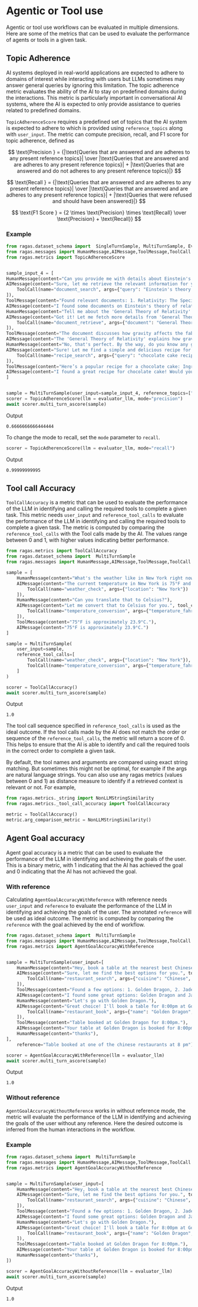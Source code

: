 # Agentic or Tool use

Agentic or tool use workflows can be evaluated in multiple dimensions. Here are some of the metrics that can be used to evaluate the performance of agents or tools in a given task.


## Topic Adherence

AI systems deployed in real-world applications are expected to adhere to domains of interest while interacting with users but LLMs sometimes may answer general queries by ignoring this limitation. The topic adherence metric evaluates the ability of the AI to stay on predefined domains during the interactions. This metric is particularly important in conversational AI systems, where the AI is expected to only provide assistance to queries related to predefined domains.

`TopicAdherenceScore` requires a predefined set of topics that the AI system is expected to adhere to which is provided using `reference_topics` along with `user_input`. The metric can compute precision, recall, and F1 score for topic adherence, defined as

$$
\text{Precision } = {|\text{Queries that are answered and are adheres to any present reference topics}| \over |\text{Queries that are answered and are adheres to any present reference topics}| + |\text{Queries that are answered and do not adheres to any present reference topics}|}
$$

$$
\text{Recall } = {|\text{Queries that are answered and are adheres to any present reference topics}| \over |\text{Queries that are answered and are adheres to any present reference topics}| + |\text{Queries that were refused and should have been answered}|}
$$

$$
\text{F1 Score } = {2 \times \text{Precision} \times \text{Recall} \over \text{Precision} + \text{Recall}}
$$

### Example

```python
from ragas.dataset_schema import  SingleTurnSample, MultiTurnSample, EvaluationDataset
from ragas.messages import HumanMessage,AIMessage,ToolMessage,ToolCall
from ragas.metrics import TopicAdherenceScore


sample_input_4 = [
HumanMessage(content="Can you provide me with details about Einstein's theory of relativity?"),
AIMessage(content="Sure, let me retrieve the relevant information for you.", tool_calls=[
    ToolCall(name="document_search", args={"query": "Einstein's theory of relativity"})
]),
ToolMessage(content="Found relevant documents: 1. Relativity: The Special and the General Theory, 2. General Theory of Relativity by A. Einstein."),
AIMessage(content="I found some documents on Einstein's theory of relativity. Which one would you like to know more about: 'Relativity: The Special and the General Theory' or 'General Theory of Relativity by A. Einstein'?"),
HumanMessage(content="Tell me about the 'General Theory of Relativity'."),
AIMessage(content="Got it! Let me fetch more details from 'General Theory of Relativity by A. Einstein'.", tool_calls=[
    ToolCall(name="document_retrieve", args={"document": "General Theory of Relativity by A. Einstein"})
]),
ToolMessage(content="The document discusses how gravity affects the fabric of spacetime, describing the relationship between mass and spacetime curvature."),
AIMessage(content="The 'General Theory of Relativity' explains how gravity affects the fabric of spacetime and the relationship between mass and spacetime curvature. Would you like more details or a specific explanation?"),
HumanMessage(content="No, that's perfect. By the way, do you know any good recipes for a chocolate cake?"),
AIMessage(content="Sure! Let me find a simple and delicious recipe for a chocolate cake.", tool_calls=[
    ToolCall(name="recipe_search", args={"query": "chocolate cake recipe"})
]),
ToolMessage(content="Here’s a popular recipe for a chocolate cake: Ingredients include flour, sugar, cocoa powder, eggs, milk, and butter. Instructions: Mix dry ingredients, add wet ingredients, and bake at 350°F for 30-35 minutes."),
AIMessage(content="I found a great recipe for chocolate cake! Would you like the full details, or is that summary enough?")
]


sample = MultiTurnSample(user_input=sample_input_4, reference_topics=["science"])
scorer = TopicAdherenceScore(llm = evaluator_llm, mode="precision")
await scorer.multi_turn_ascore(sample)
```
Output
```
0.6666666666444444
```


To change the mode to recall, set the `mode` parameter to `recall`.

```python
scorer = TopicAdherenceScore(llm = evaluator_llm, mode="recall")
```
Output
```
0.99999999995
```



## Tool call Accuracy

`ToolCallAccuracy` is a metric that can be used to evaluate the performance of the LLM in identifying and calling the required tools to complete a given task. This metric needs `user_input` and `reference_tool_calls` to evaluate the performance of the LLM in identifying and calling the required tools to complete a given task. The metric is computed by comparing the `reference_tool_calls` with the Tool calls made by the AI. The values range between 0 and 1, with higher values indicating better performance.

```python
from ragas.metrics import ToolCallAccuracy
from ragas.dataset_schema import  MultiTurnSample
from ragas.messages import HumanMessage,AIMessage,ToolMessage,ToolCall

sample = [
    HumanMessage(content="What's the weather like in New York right now?"),
    AIMessage(content="The current temperature in New York is 75°F and it's partly cloudy.", tool_calls=[
        ToolCall(name="weather_check", args={"location": "New York"})
    ]),
    HumanMessage(content="Can you translate that to Celsius?"),
    AIMessage(content="Let me convert that to Celsius for you.", tool_calls=[
        ToolCall(name="temperature_conversion", args={"temperature_fahrenheit": 75})
    ]),
    ToolMessage(content="75°F is approximately 23.9°C."),
    AIMessage(content="75°F is approximately 23.9°C.")
]

sample = MultiTurnSample(
    user_input=sample,
    reference_tool_calls=[
        ToolCall(name="weather_check", args={"location": "New York"}),
        ToolCall(name="temperature_conversion", args={"temperature_fahrenheit": 75})
    ]
)

scorer = ToolCallAccuracy()
await scorer.multi_turn_ascore(sample)
```
Output
```
1.0
```

The tool call sequence specified in `reference_tool_calls` is used as the ideal outcome. If the tool calls made by the AI does not match the order or sequence of the `reference_tool_calls`, the metric will return a score of 0. This helps to ensure that the AI is able to identify and call the required tools in the correct order to complete a given task.

By default, the tool names and arguments are compared using exact string matching. But sometimes this might not be optimal, for example if the args are natural language strings. You can also use any ragas metrics (values between 0 and 1) as distance measure to identify if a retrieved context is relevant or not. For example,

```python
from ragas.metrics._string import NonLLMStringSimilarity
from ragas.metrics._tool_call_accuracy import ToolCallAccuracy

metric = ToolCallAccuracy()
metric.arg_comparison_metric = NonLLMStringSimilarity()
```

## Agent Goal accuracy


Agent goal accuracy is a metric that can be used to evaluate the performance of the LLM in identifying and achieving the goals of the user. This is a binary metric, with 1 indicating that the AI has achieved the goal and 0 indicating that the AI has not achieved the goal.

### With reference

Calculating `AgentGoalAccuracyWithReference` with reference needs `user_input` and `reference` to evaluate the performance of the LLM in identifying and achieving the goals of the user. The annotated `reference` will be used as ideal outcome. The metric is computed by comparing the `reference` with the goal achieved by the end of workflow.


```python
from ragas.dataset_schema import  MultiTurnSample
from ragas.messages import HumanMessage,AIMessage,ToolMessage,ToolCall
from ragas.metrics import AgentGoalAccuracyWithReference


sample = MultiTurnSample(user_input=[
    HumanMessage(content="Hey, book a table at the nearest best Chinese restaurant for 8:00pm"),
    AIMessage(content="Sure, let me find the best options for you.", tool_calls=[
        ToolCall(name="restaurant_search", args={"cuisine": "Chinese", "time": "8:00pm"})
    ]),
    ToolMessage(content="Found a few options: 1. Golden Dragon, 2. Jade Palace"),
    AIMessage(content="I found some great options: Golden Dragon and Jade Palace. Which one would you prefer?"),
    HumanMessage(content="Let's go with Golden Dragon."),
    AIMessage(content="Great choice! I'll book a table for 8:00pm at Golden Dragon.", tool_calls=[
        ToolCall(name="restaurant_book", args={"name": "Golden Dragon", "time": "8:00pm"})
    ]),
    ToolMessage(content="Table booked at Golden Dragon for 8:00pm."),
    AIMessage(content="Your table at Golden Dragon is booked for 8:00pm. Enjoy your meal!"),
    HumanMessage(content="thanks"),
],
    reference="Table booked at one of the chinese restaurants at 8 pm")

scorer = AgentGoalAccuracyWithReference(llm = evaluator_llm)
await scorer.multi_turn_ascore(sample)

```
Output
```
1.0
```

### Without reference

`AgentGoalAccuracyWithoutReference` works in without reference mode, the metric will evaluate the performance of the LLM in identifying and achieving the goals of the user without any reference. Here the desired outcome is inferred from the human interactions in the workflow.


### Example

```python
from ragas.dataset_schema import  MultiTurnSample
from ragas.messages import HumanMessage,AIMessage,ToolMessage,ToolCall
from ragas.metrics import AgentGoalAccuracyWithoutReference


sample = MultiTurnSample(user_input=[
    HumanMessage(content="Hey, book a table at the nearest best Chinese restaurant for 8:00pm"),
    AIMessage(content="Sure, let me find the best options for you.", tool_calls=[
        ToolCall(name="restaurant_search", args={"cuisine": "Chinese", "time": "8:00pm"})
    ]),
    ToolMessage(content="Found a few options: 1. Golden Dragon, 2. Jade Palace"),
    AIMessage(content="I found some great options: Golden Dragon and Jade Palace. Which one would you prefer?"),
    HumanMessage(content="Let's go with Golden Dragon."),
    AIMessage(content="Great choice! I'll book a table for 8:00pm at Golden Dragon.", tool_calls=[
        ToolCall(name="restaurant_book", args={"name": "Golden Dragon", "time": "8:00pm"})
    ]),
    ToolMessage(content="Table booked at Golden Dragon for 8:00pm."),
    AIMessage(content="Your table at Golden Dragon is booked for 8:00pm. Enjoy your meal!"),
    HumanMessage(content="thanks"),
])

scorer = AgentGoalAccuracyWithoutReference(llm = evaluator_llm)
await scorer.multi_turn_ascore(sample)

```
Output
```
1.0
```
